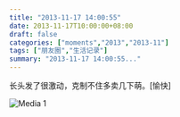 ```yaml
---
title: "2013-11-17 14:00:55"
date: 2013-11-17T10:00:00+08:00
draft: false
categories: ["moments","2013","2013-11"]
tags: ["朋友圈","生活记录"]
summary: "2013-11-17 14:00:55..."
---
```


长头发了很激动，克制不住多卖几下萌。[愉快]

![Media 1](/Moments/photos/2013-11-17/201311171400550.jpg)

